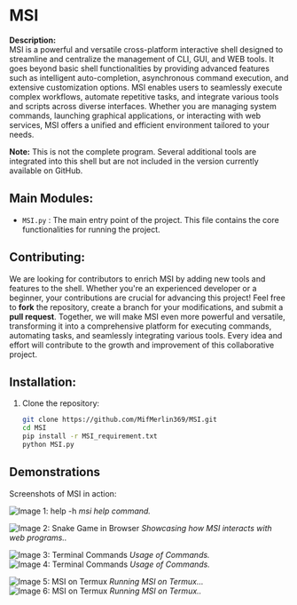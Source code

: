 # MSI

**Description:**  
MSI is a powerful and versatile cross-platform interactive shell designed to streamline and centralize the management of CLI, GUI, and WEB tools. It goes beyond basic shell functionalities by providing advanced features such as intelligent auto-completion, asynchronous command execution, and extensive customization options. MSI enables users to seamlessly execute complex workflows, automate repetitive tasks, and integrate various tools and scripts across diverse interfaces. Whether you are managing system commands, launching graphical applications, or interacting with web services, MSI offers a unified and efficient environment tailored to your needs.

**Note:** This is not the complete program. Several additional tools are integrated into this shell but are not included in the version currently available on GitHub.  

## Main Modules:
- `MSI.py` : The main entry point of the project. This file contains the core functionalities for running the project.

## Contributing:
We are looking for contributors to enrich MSI by adding new tools and features to the shell. Whether you're an experienced developer or a beginner, your contributions are crucial for advancing this project! Feel free to **fork** the repository, create a branch for your modifications, and submit a **pull request**. Together, we will make MSI even more powerful and versatile, transforming it into a comprehensive platform for executing commands, automating tasks, and seamlessly integrating various tools. Every idea and effort will contribute to the growth and improvement of this collaborative project.


## Installation:
1. Clone the repository:
   ```bash
   git clone https://github.com/MifMerlin369/MSI.git
   cd MSI
   pip install -r MSI_requirement.txt
   python MSI.py


## Demonstrations

Screenshots of MSI in action:

![Image 1: help -h](Screenshot/Screenshot_kali_helpmsi.png)
*msi help command.*

![Image 2: Snake Game in Browser](Screenshot/Screenshot_kali_snake_game_in_browser.png)
*Showcasing how MSI interacts with web programs..*

![Image 3: Terminal Commands](Screenshot/Screenshot_kali1.png)
*Usage of Commands.*
![Image 4: Terminal Commands](Screenshot/Screenshot_kali4.png)
*Usage of Commands.*

![Image 5: MSI on Termux](Screenshot/Screenshot_termux3.png)
*Running MSI on Termux...*
![Image 6: MSI on Termux](Screenshot/msi_termux_video.gif)
*Running MSI on Termux..*




